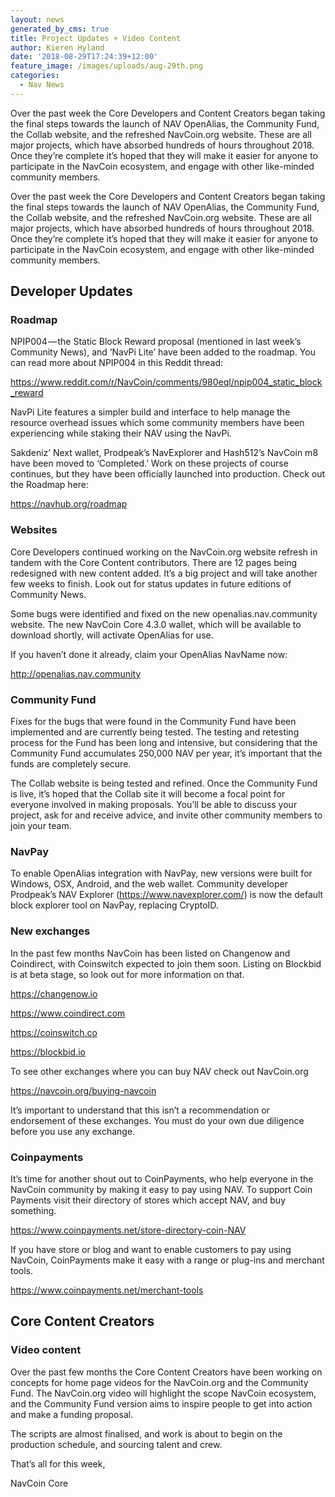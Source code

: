 ```yaml
---
layout: news
generated_by_cms: true
title: Project Updates + Video Content
author: Kieren Hyland
date: '2018-08-29T17:24:39+12:00'
feature_image: /images/uploads/aug-29th.png
categories:
  - Nav News
---
```


Over the past week the Core Developers and Content Creators began taking the final steps towards the launch of NAV OpenAlias, the Community Fund, the Collab website, and the refreshed NavCoin.org website. These are all major projects, which have absorbed hundreds of hours throughout 2018. Once they’re complete it’s hoped that they will make it easier for anyone to participate in the NavCoin ecosystem, and engage with other like-minded community members.

Over the past week the Core Developers and Content Creators began taking the final steps towards the launch of NAV OpenAlias, the Community Fund, the Collab website, and the refreshed NavCoin.org website. These are all major projects, which have absorbed hundreds of hours throughout 2018. Once they’re complete it’s hoped that they will make it easier for anyone to participate in the NavCoin ecosystem, and engage with other like-minded community members.

## Developer Updates

### Roadmap

NPIP004 — the Static Block Reward proposal (mentioned in last week’s Community News), and ‘NavPi Lite’ have been added to the roadmap. You can read more about NPIP004 in this Reddit thread:

<https://www.reddit.com/r/NavCoin/comments/980eql/npip004_static_block_reward>

NavPi Lite features a simpler build and interface to help manage the resource overhead issues which some community members have been experiencing while staking their NAV using the NavPi.

Sakdeniz’ Next wallet, Prodpeak’s NavExplorer and Hash512’s NavCoin m8 have been moved to ‘Completed.’ Work on these projects of course continues, but they have been officially launched into production. Check out the Roadmap here:

<https://navhub.org/roadmap>


### Websites

Core Developers continued working on the NavCoin.org website refresh in tandem with the Core Content contributors. There are 12 pages being redesigned with new content added. It’s a big project and will take another few weeks to finish. Look out for status updates in future editions of Community News.

Some bugs were identified and fixed on the new openalias.nav.community website. The new NavCoin Core 4.3.0 wallet, which will be available to download shortly, will activate OpenAlias for use.

If you haven’t done it already, claim your OpenAlias NavName now:

<http://openalias.nav.community>

### Community Fund

Fixes for the bugs that were found in the Community Fund have been implemented and are currently being tested. The testing and retesting process for the Fund has been long and intensive, but considering that the Community Fund accumulates 250,000 NAV per year, it’s important that the funds are completely secure.

The Collab website is being tested and refined. Once the Community Fund is live, it’s hoped that the Collab site it will become a focal point for everyone involved in making proposals. You’ll be able to discuss your project, ask for and receive advice, and invite other community members to join your team.

### NavPay

To enable OpenAlias integration with NavPay, new versions were built for Windows, OSX, Android, and the web wallet. Community developer Prodpeak’s NAV Explorer (<https://www.navexplorer.com/>) is now the default block explorer tool on NavPay, replacing CryptoID.

### New exchanges

In the past few months NavCoin has been listed on Changenow and Coindirect, with Coinswitch expected to join them soon. Listing on Blockbid is at beta stage, so look out for more information on that.

<https://changenow.io>

<https://www.coindirect.com>

<https://coinswitch.co>

<https://blockbid.io>

To see other exchanges where you can buy NAV check out NavCoin.org

<https://navcoin.org/buying-navcoin>

It’s important to understand that this isn’t a recommendation or endorsement of these exchanges. You must do your own due diligence before you use any exchange.

### Coinpayments

It’s time for another shout out to CoinPayments, who help everyone in the NavCoin community by making it easy to pay using NAV. To support Coin Payments visit their directory of stores which accept NAV, and buy something.

<https://www.coinpayments.net/store-directory-coin-NAV>

If you have store or blog and want to enable customers to pay using NavCoin, CoinPayments make it easy with a range or plug-ins and merchant tools.

<https://www.coinpayments.net/merchant-tools>


## Core Content Creators

### Video content

Over the past few months the Core Content Creators have been working on concepts for home page videos for the NavCoin.org and the Community Fund. The NavCoin.org video will highlight the scope NavCoin ecosystem, and the Community Fund version aims to inspire people to get into action and make a funding proposal.

The scripts are almost finalised, and work is about to begin on the production schedule, and sourcing talent and crew.

That’s all for this week,

NavCoin Core
